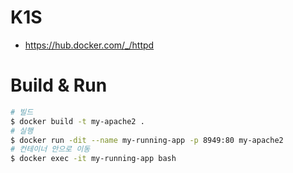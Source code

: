 # K1S
- https://hub.docker.com/_/httpd

# Build & Run
```bash
# 빌드
$ docker build -t my-apache2 .
# 실행
$ docker run -dit --name my-running-app -p 8949:80 my-apache2
# 컨테이너 안으로 이동
$ docker exec -it my-running-app bash
``` 
